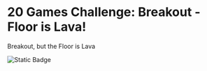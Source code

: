 # 20 Games Challenge: Breakout - Floor is Lava!

Breakout, but the Floor is Lava


![Static Badge](https://img.shields.io/badge/Godot-4.x-blue)
